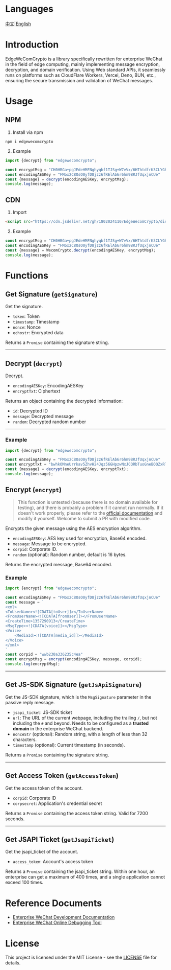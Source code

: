 # Languages

[中文](./README.md)|[English](./README.en.md)

# Introduction

EdgeWeComCrypto is a library specifically rewritten for enterprise WeChat in the field of edge computing, mainly
implementing message encryption, decryption, and domain verification. Using Web standard APIs, it seamlessly runs on
platforms such as CloudFlare Workers, Vercel, Deno, BUN, etc., ensuring the secure transmission and validation of WeChat
messages.

# Usage

## NPM

1. Install via npm

```npm
npm i edgewecomcrypto
```

2. Example

```js
import {decrypt} from "edgewecomcrypto";

const encryptMsg = "CH0HBGa+pgJEdeHMFNghyqbf1TJSg+W7vVx/6HThtdfrK3CLYGhEcUC/2Ayfecgck+/MxeRNOb0ZgtBzIBZso4+2LZU11zLQyDx++txixg7tYDrnE/aicQo65AdR6vMcBFb47xUK8vjC8EbQElQhzlVcb9QOlTLYIw6eAksyAJ85WL2XPha0Q5MgiowUSD98movbhdwGc3SV580qhQWtNZsVAp2ghi2EcNPxk36a8itTtlZsPHXcdy1mR4HhYlSrZVhlnz4mkfzVu9zo0wVu1zQ9JT2iKMaeDSya6C7ffZWwY1CXBeWnTpf4urs7GvFyMM6n8vVHCTHRFXGpHfvxccWvz0YgR75xjTpUzk6nOID1s761/efsymuPNLkZ5XCw453pErAloXiMMJ3SED+UMA=="
const encodingAESKey = "FMox2C8OsO0yfD8jzz6fRElAb6r6hm9BRJfUqxjnCUe"
const {message} = decrypt(encodingAESKey, encryptMsg);
console.log(message);
```

## CDN

1. Import

```html
<script src="https://cdn.jsdelivr.net/gh/1802024110/EdgeWecomCrypto/dist/index.min.js"></script>
```

2. Example

```js
const encryptMsg = "CH0HBGa+pgJEdeHMFNghyqbf1TJSg+W7vVx/6HThtdfrK3CLYGhEcUC/2Ayfecgck+/MxeRNOb0ZgtBzIBZso4+2LZU11zLQyDx++txixg7tYDrnE/aicQo65AdR6vMcBFb47xUK8vjC8EbQElQhzlVcb9QOlTLYIw6eAksyAJ85WL2XPha0Q5MgiowUSD98movbhdwGc3SV580qhQWtNZsVAp2ghi2EcNPxk36a8itTtlZsPHXcdy1mR4HhYlSrZVhlnz4mkfzVu9zo0wVu1zQ9JT2iKMaeDSya6C7ffZWwY1CXBeWnTpf4urs7GvFyMM6n8vVHCTHRFXGpHfvxccWvz0YgR75xjTpUzk6nOID1s761/efsymuPNLkZ5XCw453pErAloXiMMJ3SED+UMA=="
const encodingAESKey = "FMox2C8OsO0yfD8jzz6fRElAb6r6hm9BRJfUqxjnCUe"
const {message} = WecomCrypto.decrypt(encodingAESKey, encryptMsg);
console.log(message);
```

# Functions

## Get Signature (`getSignature`)

Get the signature.

* `token`: Token
* `timestamp`: Timestamp
* `nonce`: Nonce
* `echostr`: Encrypted data

Returns a `Promise` containing the signature string.

---

## Decrypt (`decrypt`)

Decrypt.

* `encodingAESKey`: EncodingAESKey
* `encryptTxt`: Ciphertext

Returns an object containing the decrypted information:

* `id`: Decrypted ID
* `message`: Decrypted message
* `random`: Decrypted random number

---

### Example

```js
import {decrypt} from "edgewecomcrypto";

const encodingAESKey = "FMox2C8OsO0yfD8jzz6fRElAb6r6hm9BRJfUqxjnCUe"
const encryptTxt = "bwhkOMneUrrkav5ZhvH24Jqz56GHpzwNxJCQRbTuoGneBOQZxRlckJYtbWX+HJBIDywmH9EvSxqjqBnVyTTB1+OVp9X+oGgYk0uA6/5AOGzTrK65kKjjoGwf6CYktHWTF2nh2qpRKw+ah/6XjxXnIpQ1wUsmjVmFety57eh97l+j9U/AG14zOsBciNTsAR5ei4yMcQZxF+FQF2qAxWKCQTBPrfhp4eccuwHR5/huRk8mH4zTy875B6B1kneR8sE75Rmwx1FRO0rFdMWBq0ti6hnSTXK35aAg0+VWEpZc2BK9zd4MiX0c89l9m4E7MCmbj3xPAYn9nos16pgxfVnv9+WbA1aM9xXEo0p8XXOktq+3kr4gULTAO7ik51TArHNk4q6mG5YsR5PkIoCztOZu8w=="
const {message} = decrypt(encodingAESKey, encryptTxt);
console.log(message);
```

## Encrypt (`encrypt`)

> This function is untested (because there is no domain available for testing), and there is probably a problem if it
> cannot run normally. If it doesn't work properly, please refer to
> the [official documentation](https://developer.work.weixin.qq.com/document/path/91144#%E5%8A%A0%E5%AF%86%E5%87%BD%E6%95%B0)
> and modify it yourself. Welcome to submit a PR with modified code.

Encrypts the given message using the AES encryption algorithm.

* `encodingAESKey`: AES key used for encryption, Base64 encoded.
* `message`: Message to be encrypted.
* `corpid`: Corporate ID.
* `random` (optional): Random number, default is 16 bytes.

Returns the encrypted message, Base64 encoded.

### Example

```js
import {encrypt} from "edgewecomcrypto";

const encodingAESKey = "FMox2C8OsO0yfD8jzz6fRElAb6r6hm9BRJfUqxjnCUe"
const message = `
<xml>
<ToUserName><![CDATA[toUser]]></ToUserName>
<FromUserName><![CDATA[fromUser]]></FromUserName>
<CreateTime>1357290913</CreateTime>
<MsgType><![CDATA[voice]]></MsgType>
<Voice>
    <MediaId><![CDATA[media_id]]></MediaId>
</Voice>
</xml>
`
const corpid = "wwb230a336235c4ea"
const encryptMsg = encrypt(encodingAESKey, message, corpid);
console.log(encryptMsg);
```

---

## Get JS-SDK Signature (`getJsApiSignature`)

Get the JS-SDK signature, which is the `MsgSignature` parameter in the passive reply message.

* `jsapi_ticket`: JS-SDK ticket
* `url`: The URL of the current webpage, including the trailing `/`, but not including the `#` and beyond. Needs to be
  configured as a **trusted domain** in the enterprise WeChat backend.
* `nonceStr` (optional): Random string, with a length of less than 32 characters.
* `timestamp` (optional): Current timestamp (in seconds).

Returns a `Promise` containing the signature string.

---

## Get Access Token (`getAccessToken`)

Get the access token of the account.

* `corpid`: Corporate ID
* `corpsecret`: Application's credential secret

Returns a `Promise` containing the access token string. Valid for 7200 seconds.

---

## Get JSAPI Ticket (`getJsapiTicket`)

Get the jsapi\_ticket of the account.

* `access_token`: Account's access token

Returns a `Promise` containing the jsapi\_ticket string. Within one hour, an enterprise can get a maximum of 400 times,
and a single application cannot exceed 100 times.

# Reference Documents

* [Enterprise WeChat Development Documentation](https://work.weixin.qq.com/api/doc/90000/90135/90231)
* [Enterprise WeChat Online Debugging Tool](https://developer.work.weixin.qq.com/resource/devtool)

# License

This project is licensed under the MIT License - see the [LICENSE](./LICENSE) file for details.
